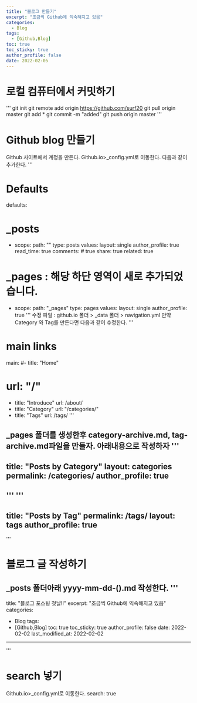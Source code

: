 ```yaml
---
title: "블로그 만들기"
excerpt: "조금씩 Github에 익숙해지고 있음"
categories: 
  - Blog
tags: 
  - [Github,Blog]
toc: true
toc_sticky: true
author_profile: false
date: 2022-02-05
---
```


# 로컬 컴퓨터에서 커밋하기
'''
git init
git remote add origin https://github.com/surf20
git pull origin master
git add *
git commit -m "added"
git push origin master
'''
# Github blog 만들기
Github 사이트에서 계정을 만든다.
Github.io>_config.yml로 이동한다.
다음과 같이 추가한다.
'''
# Defaults
defaults:
  # _posts
  - scope:
      path: ""
      type: posts
    values:
      layout: single
      author_profile: true
      read_time: true
      comments: # true
      share: true
      related: true
  
  # _pages                      : 해당 하단 영역이 새로 추가되었습니다.
  - scope:
      path: "_pages"
      type: pages
    values:
      layout: single
      author_profile: true
'''
수정 파일 : github.io 폴더 > _data 폴더 > navigation.yml
만약 Category 와 Tag를 만든다면
다음과 같이 수정한다.
'''
# main links
main:
  #- title: "Home"
  #  url: "/"
  - title: "Introduce"
    url: /about/
  - title: "Category"
    url: "/categories/"
  - title: "Tags"
    url: /tags/
 '''
 
 _pages 폴더를 생성한후 category-archive.md, tag-archive.md파일을 만들자.
 아래내용으로 작성하자
'''
--
title: "Posts by Category"
layout: categories
permalink: /categories/
author_profile: true
---
'''
'''
---
title: "Posts by Tag"
permalink: /tags/
layout: tags
author_profile: true
---
'''

# 블로그 글 작성하기
_posts 폴더아래 yyyy-mm-dd-().md 작성한다.
'''
---
title: "블로그 포스팅 첫날!!"
excerpt: "조금씩 Github에 익숙해지고 있음"
categories: 
  - Blog
tags: 
  - [Github,Blog]
toc: true
toc_sticky: true
author_profile: false
date: 2022-02-02
last_modified_at: 2022-02-02
---
'''

# search 넣기
Github.io>_config.yml로 이동한다.
search: true

